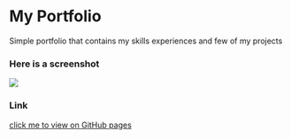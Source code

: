 # My Portfolio 
Simple portfolio that contains my skills experiences and few of my projects

### Here is a screenshot
<img src='![Screenshot (48)](https://user-images.githubusercontent.com/57163971/83046236-a3846200-a03e-11ea-8ff3-5772cea2320c.png)' >


### Link

<a href='https://esiebomaj.github.io/'>click me to view on GitHub pages</a>
